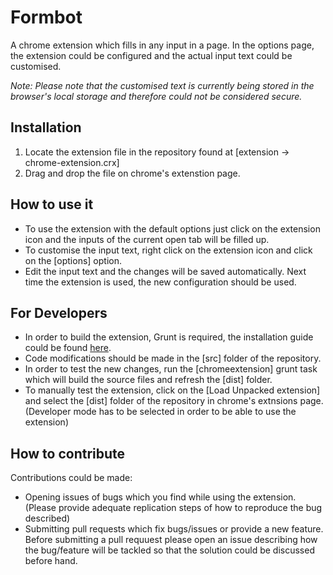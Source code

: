 Formbot
============

A chrome extension which fills in any input in a page. In the options page, the extension could be configured and the actual input text could be customised.

_Note: Please note that the customised text is currently being stored in the browser's local storage and therefore could not be considered secure._

Installation
------------

1. Locate the extension file in the repository found at [extension -> chrome-extension.crx]
2. Drag and drop the file on chrome's extenstion page.

How to use it
-------------

- To use the extension with the default options just click on the extension icon and the inputs of the current open tab will be filled up.
- To customise the input text, right click on the extension icon and click on the [options] option.
- Edit the input text and the changes will be saved automatically. Next time the extension is used, the new configuration should be used.

For Developers
--------------

- In order to build the extension, Grunt is required, the installation guide could be found [here](http://gruntjs.com/installing-grunt). 
- Code modifications should be made in the [src] folder of the repository.
- In order to test the new changes, run the [chromeextension] grunt task which will build the source files and refresh the [dist] folder.
- To manually test the extension, click on the [Load Unpacked extension] and select the [dist] folder of the repository in chrome's extnsions page. (Developer mode has to be selected in order to be able to use the extension)

How to contribute
-----------------

Contributions could be made: 
- Opening issues of bugs which you find while using the extension. (Please provide adequate replication steps of how to reproduce the bug described)
- Submitting pull requests which fix bugs/issues or provide a new feature. Before submitting a pull requuest please open an issue describing how the bug/feature will be tackled so that the solution could be discussed before hand.
